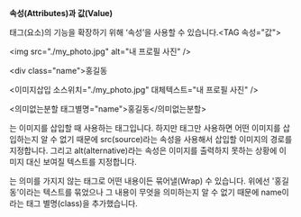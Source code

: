  **속성(Attributes)과 값(Value)**

태그(요소)의 기능을 확장하기 위해 ‘속성’을 사용할 수 있습니다.<TAG 속성="값"></TAG>

 

<img src="./my_photo.jpg" alt="내 프로필 사진" />

<div class="name">홍길동</div>

<!-- 다음과 같이 이해할 수 있습니다. -->

<이미지삽입 소스위치="./my_photo.jpg" 대체텍스트="내 프로필 사진" />

<의미없는분할 태그별명="name">홍길동</의미없는분할>

 <img />는 이미지를 삽입할 때 사용하는 태그입니다. 하지만 태그만 사용하면 어떤 이미지를 삽입하는지 알 수 없기 때문에 src(source)라는 속성을 사용해서 삽입할 이미지의 경로를 지정합니다. 그리고 alt(alternative)라는 속성은 이미지를 출력하지 못하는 상황에 이미지 대신 보여질 텍스트를 지정합니다. 

<div></div>는 의미를 가지지 않는 태그로 어떤 내용이든 묶어낼(Wrap) 수 있습니다. 위에선 '홍길동'이라는 텍스트를 묶었으나 그 내용이 무엇을 의미하는지 알 수 없기 때문에 name이라는 태그 별명(class)을 추가했습니다.

